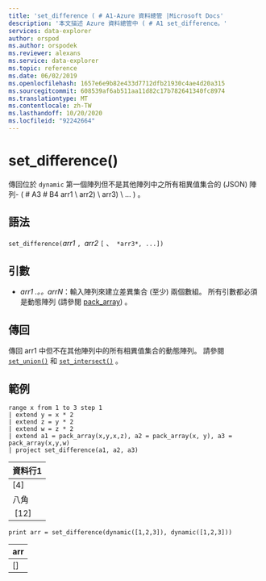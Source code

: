 ```yaml
---
title: 'set_difference ( # A1-Azure 資料總管 |Microsoft Docs'
description: '本文描述 Azure 資料總管中 ( # A1 set_difference。'
services: data-explorer
author: orspod
ms.author: orspodek
ms.reviewer: alexans
ms.service: data-explorer
ms.topic: reference
ms.date: 06/02/2019
ms.openlocfilehash: 1657e6e9b82e433d7712dfb21930c4ae4d20a315
ms.sourcegitcommit: 608539af6ab511aa11d82c17b782641340fc8974
ms.translationtype: MT
ms.contentlocale: zh-TW
ms.lasthandoff: 10/20/2020
ms.locfileid: "92242664"
---
```

# <a name="set_difference"></a>set_difference()

傳回位於 `dynamic` 第一個陣列但不是其他陣列中之所有相異值集合的 (JSON) 陣列- ( # A3 # B4 arr1 \ arr2) \ arr3) \ ... ) 。

## <a name="syntax"></a>語法

`set_difference(`*arr1* `, `*arr2* `[` 、` *arr3*, ...])`

## <a name="arguments"></a>引數

* *arr1 .。。arrN*：輸入陣列來建立差異集合 (至少) 兩個數組。 所有引數都必須是動態陣列 (請參閱 [pack_array](packarrayfunction.md)) 。 

## <a name="returns"></a>傳回

傳回 arr1 中但不在其他陣列中的所有相異值集合的動態陣列。 請參閱 [`set_union()`](setunionfunction.md) 和 [`set_intersect()`](setintersectfunction.md) 。

## <a name="example"></a>範例

<!-- csl: https://help.kusto.windows.net:443/Samples -->
```kusto
range x from 1 to 3 step 1
| extend y = x * 2
| extend z = y * 2
| extend w = z * 2
| extend a1 = pack_array(x,y,x,z), a2 = pack_array(x, y), a3 = pack_array(x,y,w)
| project set_difference(a1, a2, a3)
```

|資料行1|
|---|
|[4]|
|八角|
| [12]|

<!-- csl: https://help.kusto.windows.net:443/Samples -->
```kusto
print arr = set_difference(dynamic([1,2,3]), dynamic([1,2,3]))
```

|arr|
|---|
|[]|